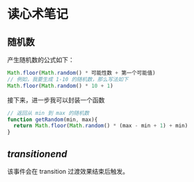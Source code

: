 # 读心术笔记



## 随机数



产生随机数的公式如下：



```js
Math.floor(Math.random() * 可能性数 + 第一个可能值)
// 例如，我要生成 1-10 的随机数，那么写法如下
Math.floor(Math.random() * 10 + 1)
```



接下来，进一步我可以封装一个函数



```js
// 返回从 min 到 max 的随机数
function getRandom(min, max){
  return Math.floor(Math.random() * (max - min + 1) + min)
}
```



## *transitionend*



该事件会在 transition 过渡效果结束后触发。
